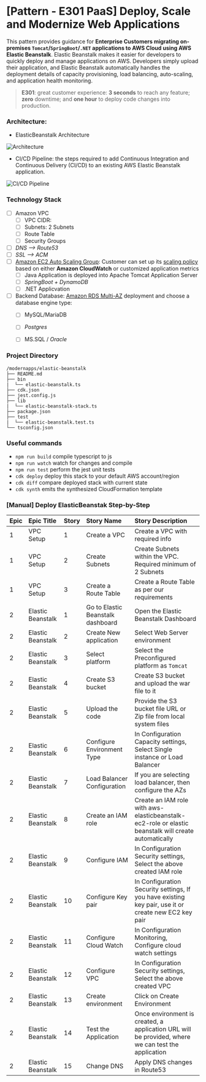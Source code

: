# [Pattern - E301 PaaS] Deploy, Scale and Modernize Web Applications

This pattern provides guidance for **Enterprise Customers migrating on-premises `Tomcat`/`SpringBoot`/`.NET` applications to AWS Cloud using AWS Elastic Beanstalk**.  Elastic Beanstalk makes it  easier for developers to quickly deploy and manage applications on AWS. Developers simply upload their application, and Elastic Beanstalk automatically handles the deployment details of capacity provisioning, load balancing, auto-scaling, and application health monitoring. 

> **E301**: great customer experience: **3 seconds** to reach any feature; **zero** downtime; and **one hour** to deploy code changes into production.


### Architecture:

* ElasticBeanstalk Architecture

![Architecture](https://github.com/nnthanh101/modernapps/raw/main/README/images/elastic-beanstalk-architecture.png)

* CI/CD Pipeline: the steps required to add Continuous Integration and Continuous  Delivery (CI/CD) to an existing AWS Elastic Beanstalk application.

![CI/CD Pipeline](https://github.com/nnthanh101/modernapps/raw/main/README/images/elastic-beanstalk-cicd.png)


### Technology Stack

* [ ] Amazon VPC
    * [ ] VPC CIDR: 
    * [ ] Subnets: 2 Subnets
    * [ ] Route Table
    * [ ] Security Groups
* [ ] *DNS --> Route53*
* [ ] *SSL --> ACM*
* [ ] [Amazon EC2 Auto Scaling Group](https://docs.aws.amazon.com/autoscaling/ec2/userguide/AutoScalingGroup.html): Customer can set up its [scaling policy](https://docs.aws.amazon.com/autoscaling/ec2/userguide/scaling_plan.html) based on either **Amazon CloudWatch** or customized application metrics
    * [ ] Java Application is deployed into Apache Tomcat Application Server
    * [ ] *SpringBoot + DynamoDB*
    * [ ] .NET Applicvation
* [ ] Backend Database: [Amazon RDS Multi-AZ](https://aws.amazon.com/rds/details/multi-az/) deployment and choose a database engine type:
    * [ ] MySQL/MariaDB
    * [ ] *Postgres*
    * [ ] MS.SQL / *Oracle*


### Project Directory

```
/modernapps/elastic-beanstalk
├── README.md
├── bin
|  └── elastic-beanstalk.ts
├── cdk.json
├── jest.config.js
├── lib
|  └── elastic-beanstalk-stack.ts
├── package.json
├── test
|  └── elastic-beanstalk.test.ts
└── tsconfig.json
```

### Useful commands

 * `npm run build`   compile typescript to js
 * `npm run watch`   watch for changes and compile
 * `npm run test`    perform the jest unit tests
 * `cdk deploy`      deploy this stack to your default AWS account/region
 * `cdk diff`        compare deployed stack with current state
 * `cdk synth`       emits the synthesized CloudFormation template


### [Manual] Deploy ElasticBeanstak Step-by-Step

|Epic |Epic Title|Story |Story Name|Story Description|
|:----|:----|:----|:----|:----|
|1|VPC Setup|1|Create a VPC|Create a VPC with required info|
|1|VPC Setup|2|Create Subnets|Create Subnets within the VPC. Required minimum of 2 Subnets|
|1|VPC Setup|3|Create a Route Table|Create a Route Table as per our requirements|
|2|Elastic Beanstalk|1|Go to Elastic Beanstalk dashboard|Open the Elastic Beanstalk Dashboard|
|2|Elastic Beanstalk|2|Create New application|Select Web Server environment|
|2|Elastic Beanstalk|3|Select platform|Select the Preconfigured platform as `Tomcat`|
|2|Elastic Beanstalk|4|Create S3 bucket|Create S3 bucket and upload the war file to it|
|2|Elastic Beanstalk|5|Upload the code|Provide the S3 bucket file URL or Zip file from local system files|
|2|Elastic Beanstalk|6|Configure Environment Type|In Configuration Capacity settings, Select Single instance or Load Balancer|
|2|Elastic Beanstalk|7|Load Balancer Configuration|If you are selecting load balancer, then configure the AZs|
|2|Elastic Beanstalk|8|Create an IAM role|Create an IAM role with aws-elasticbeanstalk-ec2-role or elastic beanstalk will create automatically|
|2|Elastic Beanstalk|9|Configure IAM|In Configuration Security settings, Select the above created IAM role|
|2|Elastic Beanstalk|10|Configure Key pair|In Configuration Security settings, If you have existing key pair, use it or create new EC2 key pair|
|2|Elastic Beanstalk|11|Configure Cloud Watch|In Configuration Monitoring, Configure cloud watch settings|
|2|Elastic Beanstalk|12| Configure VPC|In Configuration Security settings, Select the above created VPC|
|2|Elastic Beanstalk|13|Create environment|Click on Create Environment|
|2|Elastic Beanstalk|14|Test the Application|Once environment is created, a application URL will be provided, where we can test the application|
|2|Elastic Beanstalk|15|Change DNS |Apply DNS changes in Route53|
